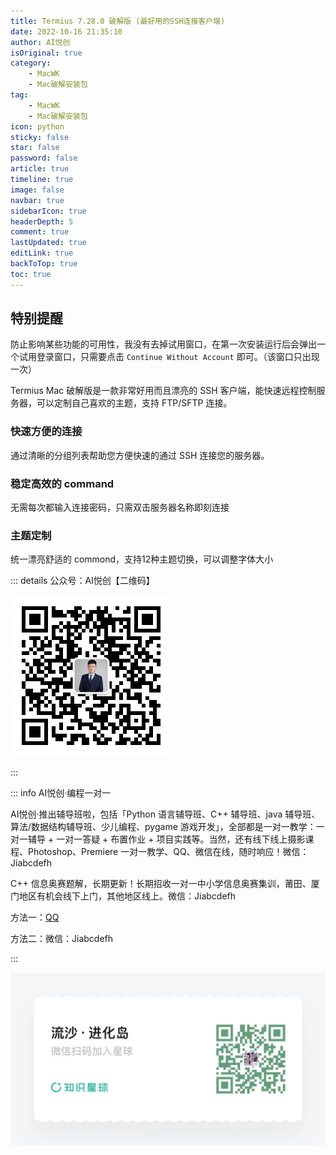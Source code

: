 ```yaml
---
title: Termius 7.28.0 破解版 (最好用的SSH连接客户端)
date: 2022-10-16 21:35:10
author: AI悦创
isOriginal: true
category: 
    - MacWK
    - Mac破解安装包
tag:
    - MacWK
    - Mac破解安装包
icon: python
sticky: false
star: false
password: false
article: true
timeline: true
image: false
navbar: true
sidebarIcon: true
headerDepth: 5
comment: true
lastUpdated: true
editLink: true
backToTop: true
toc: true
---
```


## 特别提醒

防止影响某些功能的可用性，我没有去掉试用窗口，在第一次安装运行后会弹出一个试用登录窗口，只需要点击 `Continue Without Account` 即可。（该窗口只出现一次）

 Termius Mac 破解版是一款非常好用而且漂亮的 SSH 客户端，能快速远程控制服务器，可以定制自己喜欢的主题，支持 FTP/SFTP 连接。

### 快速方便的连接

通过清晰的分组列表帮助您方便快速的通过 SSH 连接您的服务器。

### 稳定高效的 command

无需每次都输入连接密码，只需双击服务器名称即刻连接

### 主题定制

统一漂亮舒适的 commond，支持12种主题切换，可以调整字体大小







::: details 公众号：AI悦创【二维码】

![](/gzh.jpg)

:::

::: info AI悦创·编程一对一

AI悦创·推出辅导班啦，包括「Python 语言辅导班、C++ 辅导班、java 辅导班、算法/数据结构辅导班、少儿编程、pygame 游戏开发」，全部都是一对一教学：一对一辅导 + 一对一答疑 + 布置作业 + 项目实践等。当然，还有线下线上摄影课程、Photoshop、Premiere 一对一教学、QQ、微信在线，随时响应！微信：Jiabcdefh

C++ 信息奥赛题解，长期更新！长期招收一对一中小学信息奥赛集训，莆田、厦门地区有机会线下上门，其他地区线上。微信：Jiabcdefh

方法一：[QQ](http://wpa.qq.com/msgrd?v=3&uin=1432803776&site=qq&menu=yes)

方法二：微信：Jiabcdefh

:::

![](/zsxq.jpg)
